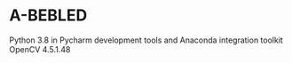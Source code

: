 # A-BEBLED
Python 3.8 in Pycharm development tools and Anaconda integration toolkit
OpenCV 4.5.1.48

